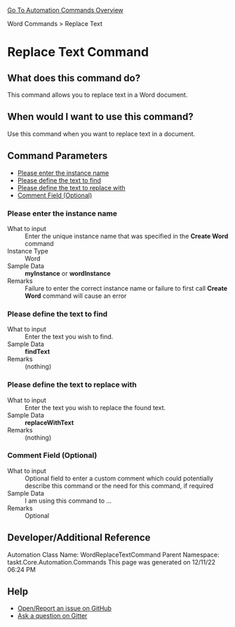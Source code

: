 <!--TITLE: Replace Text Command -->
<!-- SUBTITLE: a command in the Word Commands group. -->
[Go To Automation Commands Overview](/automation-commands.md)


Word Commands &gt; Replace Text


# Replace Text Command


## What does this command do?
This command allows you to replace text in a Word document.


## When would I want to use this command?
Use this command when you want to replace text in a document.


## Command Parameters
- [Please enter the instance name](#param_0)
- [Please define the text to find](#param_1)
- [Please define the text to replace with](#param_2)
- [Comment Field (Optional)](#param_3)


<a id="param_0"></a>
### Please enter the instance name


<dl>
<dt>What to input</dt><dd>Enter the unique instance name that was specified in the <strong>Create Word</strong> command</dd>
<dt>Instance Type</dt><dd>Word</dd>
<dt>Sample Data</dt><dd><strong>myInstance</strong> or <strong>wordInstance</strong></dd>
<dt>Remarks</dt><dd>Failure to enter the correct instance name or failure to first call <strong>Create Word</strong> command will cause an error</dd>
</dl>




<a id="param_1"></a>
### Please define the text to find


<dl>
<dt>What to input</dt><dd>Enter the text you wish to find.</dd>
<dt>Sample Data</dt><dd><strong>findText</strong></dd>
<dt>Remarks</dt><dd>(nothing)</dd>
</dl>




<a id="param_2"></a>
### Please define the text to replace with


<dl>
<dt>What to input</dt><dd>Enter the text you wish to replace the found text.</dd>
<dt>Sample Data</dt><dd><strong>replaceWithText</strong></dd>
<dt>Remarks</dt><dd>(nothing)</dd>
</dl>




<a id="param_3"></a>
### Comment Field (Optional)


<dl>
<dt>What to input</dt><dd>Optional field to enter a custom comment which could potentially describe this command or the need for this command, if required</dd>
<dt>Sample Data</dt><dd>I am using this command to ...</dd>
<dt>Remarks</dt><dd>Optional</dd>
</dl>




## Developer/Additional Reference
Automation Class Name: WordReplaceTextCommand
Parent Namespace: taskt.Core.Automation.Commands
This page was generated on 12/11/22 06:24 PM


## Help
- [Open/Report an issue on GitHub](https://github.com/saucepleez/taskt/issues/new)
- [Ask a question on Gitter](https://gitter.im/taskt-rpa/Lobby)

